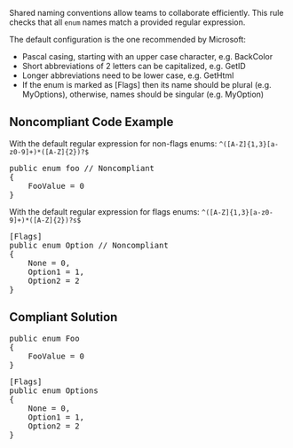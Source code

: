 Shared naming conventions allow teams to collaborate efficiently. This rule checks that all `enum` names match a provided regular
expression.

The default configuration is the one recommended by Microsoft:

*   Pascal casing, starting with an upper case character, e.g. BackColor
*   Short abbreviations of 2 letters can be capitalized, e.g. GetID
*   Longer abbreviations need to be lower case, e.g. GetHtml
*   If the enum is marked as [Flags] then its name should be plural (e.g. MyOptions), otherwise, names should be singular (e.g. MyOption)

## Noncompliant Code Example

With the default regular expression for non-flags enums: `^([A-Z]{1,3}[a-z0-9]+)*([A-Z]{2})?$`

<pre>
public enum foo // Noncompliant
{
    FooValue = 0
}
</pre>

With the default regular expression for flags enums: `^([A-Z]{1,3}[a-z0-9]+)*([A-Z]{2})?s$`

<pre>
[Flags]
public enum Option // Noncompliant
{
    None = 0,
    Option1 = 1,
    Option2 = 2
}
</pre>

## Compliant Solution

<pre>
public enum Foo
{
    FooValue = 0
}
</pre>

<pre>
[Flags]
public enum Options
{
    None = 0,
    Option1 = 1,
    Option2 = 2
}
</pre>